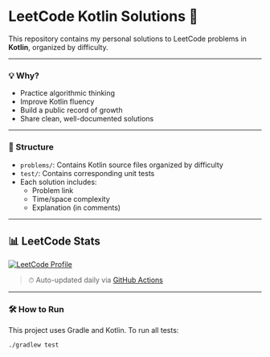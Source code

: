 # LeetCode Kotlin Solutions 🚀

This repository contains my personal solutions to LeetCode problems in **Kotlin**, organized by difficulty.

---

### 💡 Why?
- Practice algorithmic thinking
- Improve Kotlin fluency
- Build a public record of growth
- Share clean, well-documented solutions

---

### 📁 Structure
- `problems/`: Contains Kotlin source files organized by difficulty
- `test/`: Contains corresponding unit tests
- Each solution includes:
  - Problem link
  - Time/space complexity
  - Explanation (in comments)

---

## 📊 LeetCode Stats

[![LeetCode Profile](https://img.shields.io/badge/LeetCode-jamie10x-orange?style=flat-square&logo=leetcode)](https://leetcode.com/jamie10x/)

<!--LEETCODE-START-->
<!--LEETCODE-END-->

> ⏱ Auto-updated daily via [GitHub Actions](https://github.com/features/actions)

---

### 🛠️ How to Run

This project uses Gradle and Kotlin. To run all tests:

```bash
./gradlew test
